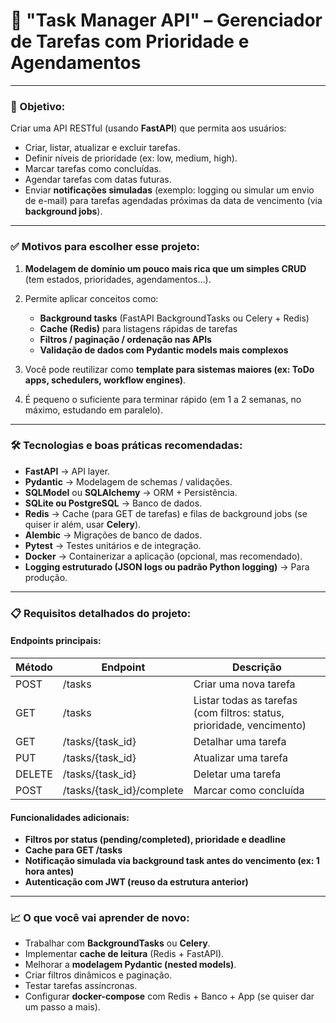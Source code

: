 # 🚀 "Task Manager API" – Gerenciador de Tarefas com Prioridade e Agendamentos

---

### 🎯 Objetivo:

Criar uma API RESTful (usando **FastAPI**) que permita aos usuários:

* Criar, listar, atualizar e excluir tarefas.
* Definir níveis de prioridade (ex: low, medium, high).
* Marcar tarefas como concluídas.
* Agendar tarefas com datas futuras.
* Enviar **notificações simuladas** (exemplo: logging ou simular um envio de e-mail) para tarefas agendadas próximas da data de vencimento (via **background jobs**).

---

### ✅ Motivos para escolher esse projeto:

1. **Modelagem de domínio um pouco mais rica que um simples CRUD** (tem estados, prioridades, agendamentos...).
2. Permite aplicar conceitos como:

   * **Background tasks** (FastAPI BackgroundTasks ou Celery + Redis)
   * **Cache (Redis)** para listagens rápidas de tarefas
   * **Filtros / paginação / ordenação nas APIs**
   * **Validação de dados com Pydantic models mais complexos**
3. Você pode reutilizar como **template para sistemas maiores (ex: ToDo apps, schedulers, workflow engines)**.
4. É pequeno o suficiente para terminar rápido (em 1 a 2 semanas, no máximo, estudando em paralelo).

---

### 🛠️ Tecnologias e boas práticas recomendadas:

* **FastAPI** → API layer.
* **Pydantic** → Modelagem de schemas / validações.
* **SQLModel** ou **SQLAlchemy** → ORM + Persistência.
* **SQLite ou PostgreSQL** → Banco de dados.
* **Redis** → Cache (para GET de tarefas) e filas de background jobs (se quiser ir além, usar **Celery**).
* **Alembic** → Migrações de banco de dados.
* **Pytest** → Testes unitários e de integração.
* **Docker** → Containerizar a aplicação (opcional, mas recomendado).
* **Logging estruturado (JSON logs ou padrão Python logging)** → Para produção.

---

### 📋 Requisitos detalhados do projeto:

#### Endpoints principais:

| Método | Endpoint                   | Descrição                                                             |
| ------ | -------------------------- | --------------------------------------------------------------------- |
| POST   | /tasks                     | Criar uma nova tarefa                                                 |
| GET    | /tasks                     | Listar todas as tarefas (com filtros: status, prioridade, vencimento) |
| GET    | /tasks/{task\_id}          | Detalhar uma tarefa                                                   |
| PUT    | /tasks/{task\_id}          | Atualizar uma tarefa                                                  |
| DELETE | /tasks/{task\_id}          | Deletar uma tarefa                                                    |
| POST   | /tasks/{task\_id}/complete | Marcar como concluída                                                 |

#### Funcionalidades adicionais:

* **Filtros por status (pending/completed), prioridade e deadline**
* **Cache para GET /tasks**
* **Notificação simulada via background task antes do vencimento (ex: 1 hora antes)**
* **Autenticação com JWT (reuso da estrutura anterior)**

---

### 📈 O que você vai aprender de novo:

* Trabalhar com **BackgroundTasks** ou **Celery**.
* Implementar **cache de leitura** (Redis + FastAPI).
* Melhorar a **modelagem Pydantic (nested models)**.
* Criar filtros dinâmicos e paginação.
* Testar tarefas assíncronas.
* Configurar **docker-compose** com Redis + Banco + App (se quiser dar um passo a mais).

